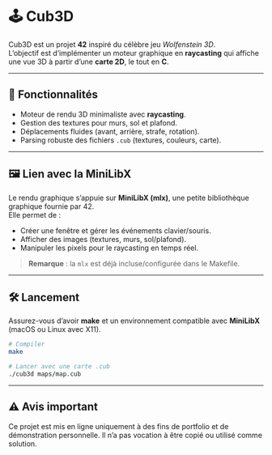 # 🕹️ Cub3D

Cub3D est un projet **42** inspiré du célèbre jeu *Wolfenstein 3D*.  
L’objectif est d’implémenter un moteur graphique en **raycasting** qui affiche une vue 3D à partir d’une **carte 2D**, le tout en **C**.

---

## 🚀 Fonctionnalités
- Moteur de rendu 3D minimaliste avec **raycasting**.
- Gestion des textures pour murs, sol et plafond.
- Déplacements fluides (avant, arrière, strafe, rotation).
- Parsing robuste des fichiers `.cub` (textures, couleurs, carte).

---

## 🖼️ Lien avec la MiniLibX

Le rendu graphique s’appuie sur **MiniLibX (mlx)**, une petite bibliothèque graphique fournie par 42.  
Elle permet de :
- Créer une fenêtre et gérer les événements clavier/souris.
- Afficher des images (textures, murs, sol/plafond).
- Manipuler les pixels pour le raycasting en temps réel.

> **Remarque** : la `mlx` est déjà incluse/configurée dans le Makefile.

---

## 🛠️ Lancement

Assurez-vous d’avoir **make** et un environnement compatible avec **MiniLibX** (macOS ou Linux avec X11).

```bash
# Compiler
make

# Lancer avec une carte .cub
./cub3d maps/map.cub
```

---

## ⚠️ Avis important

Ce projet est mis en ligne uniquement à des fins de portfolio et de démonstration personnelle.
Il n’a pas vocation à être copié ou utilisé comme solution.

